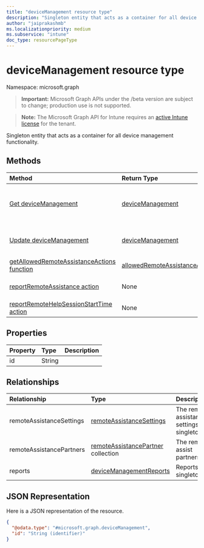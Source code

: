 ```yaml
---
title: "deviceManagement resource type"
description: "Singleton entity that acts as a container for all device management functionality."
author: "jaiprakashmb"
ms.localizationpriority: medium
ms.subservice: "intune"
doc_type: resourcePageType
---
```


# deviceManagement resource type

Namespace: microsoft.graph
> **Important:** Microsoft Graph APIs under the /beta version are subject to change; production use is not supported.

> **Note:** The Microsoft Graph API for Intune requires an [active Intune license](https://go.microsoft.com/fwlink/?linkid=839381) for the tenant.


Singleton entity that acts as a container for all device management functionality.

## Methods
|Method|Return Type|Description|
|:---|:---|:---|
|[Get deviceManagement](../api/intune-remoteassistance-devicemanagement-get.md)|[deviceManagement](../resources/intune-remoteassistance-devicemanagement.md)|Read properties and relationships of the [deviceManagement](../resources/intune-remoteassistance-devicemanagement.md) object.|
|[Update deviceManagement](../api/intune-remoteassistance-devicemanagement-update.md)|[deviceManagement](../resources/intune-remoteassistance-devicemanagement.md)|Update the properties of a [deviceManagement](../resources/intune-remoteassistance-devicemanagement.md) object.|
|[getAllowedRemoteAssistanceActions function](../api/intune-remoteassistance-devicemanagement-getallowedremoteassistanceactions.md)|[allowedRemoteAssistanceActions](../resources/intune-remoteassistance-allowedremoteassistanceactions.md)||
|[reportRemoteAssistance action](../api/intune-remoteassistance-devicemanagement-reportremoteassistance.md)|None|A post call to submit the reporting payload|
|[reportRemoteHelpSessionStartTime action](../api/intune-remoteassistance-devicemanagement-reportremotehelpsessionstarttime.md)|None||

## Properties
|Property|Type|Description|
|:---|:---|:---|
|id|String||

## Relationships
|Relationship|Type|Description|
|:---|:---|:---|
|remoteAssistanceSettings|[remoteAssistanceSettings](../resources/intune-remoteassistance-remoteassistancesettings.md)|The remote assistance settings singleton|
|remoteAssistancePartners|[remoteAssistancePartner](../resources/intune-remoteassistance-remoteassistancepartner.md) collection|The remote assist partners.|
|reports|[deviceManagementReports](../resources/intune-remoteassistance-devicemanagementreports.md)|Reports singleton|

## JSON Representation
Here is a JSON representation of the resource.
<!-- {
  "blockType": "resource",
  "keyProperty": "id",
  "@odata.type": "microsoft.graph.deviceManagement"
}
-->
``` json
{
  "@odata.type": "#microsoft.graph.deviceManagement",
  "id": "String (identifier)"
}
```
